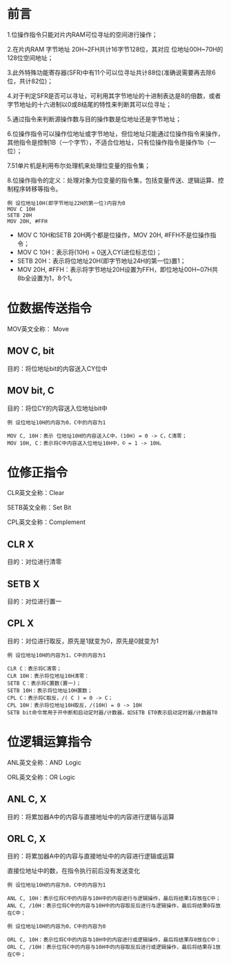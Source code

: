 # 前言
1.位操作指令只能对片内RAM可位寻址的空间进行操作；

2.在片内RAM 字节地址 20H~2FH共计16字节128位，其对应 位地址00H~70H的128位空间地址；

3.此外特殊功能寄存器(SFR)中有11个可以位寻址共计88位(准确说需要再去除6位，共计82位)；

4.对于判定SFR是否可以寻址，可利用其字节地址的十进制表达是8的倍数，或者字节地址的十六进制以0或8结尾的特性来判断其可以位寻址；

5.通过指令来判断源操作数与目的操作数是位地址还是字节地址；

6.位操作指令可以操作位地址或字节地址，但位地址只能通过位操作指令来操作，其他指令是控制1B（一个字节），不适合位地址，只有位操作指令是操作1b（一位）；

7.51单片机是利用布尔处理机来处理位变量的指令集；

8.位操作指令的定义：处理对象为位变量的指令集，包括变量传送、逻辑运算、控制程序转移等指令。
```
例 设位地址10H(即字节地址22H的第一位)内容为0
MOV C 10H
SETB 20H
MOV 20H, #FFH
```
- MOV C 10H和SETB 20H两个都是位操作，MOV 20H, #FFH不是位操作指令；
- MOV C 10H：表示将(10H) = 0送入CY(进位标志位)；
- SETB 20H：表示将位地址20H(即字节地址24H的第一位)置1；
- MOV 20H, #FFH：表示将字节地址20H设置为FFH，即位地址00H~07H共8b全设置为1，8个1。


# 位数据传送指令
MOV英文全称： Move
## MOV C, bit
目的：将位地址bit的内容送入CY位中
## MOV bit, C
目的：将位CY的内容送入位地址bit中

```
例 设位地址10H的内容为0，C中的内容为1

MOV C, 10H：表示 位地址10H的内容送入C中，(10H) = 0 -> C，C清零；
MOV 10H, C：表示将C中内容送入位地址10H中，© = 1 -> 10H。
```
# 位修正指令
CLR英文全称：Clear

SETB英文全称：Set Bit

CPL英文全称：Complement
## CLR X
目的：对位进行清零
## SETB X
目的：对位进行置一
## CPL X
目的：对位进行取反，原先是1就变为0，原先是0就变为1
```
例 设位地址10H的内容为1，C中的内容为1

CLR C：表示将C清零；
CLR 10H：表示将位地址10H清零：
SETB C：表示将C置数(置一)；
SETB 10H：表示将位地址10H置数；
CPL C：表示将C取反，/( C ) = 0 -> C；
CPL 10H：表示将位地址10H取反，/(10H) = 0 -> 10H
SETB bit命令常用于开中断和启动定时器/计数器，如SETB ET0表示启动定时器/计数器T0
```
# 位逻辑运算指令
ANL英文全称：AND Logic

ORL英文全称：OR Logic
## ANL C, X
目的：将累加器A中的内容与直接地址中的内容进行逻辑与运算
## ORL C, X
目的：将累加器A中的内容与直接地址中的内容进行逻辑或运算

直接位地址中的数，在指令执行前后没有发送变化
```
例 设位地址10H的内容为0，C中的内容为1

ANL C, 10H：表示位将C中的内容与10H中的内容进行与逻辑操作，最后将结果1存放在C中；
ANL C, /10H：表示位将C中的内容与10H中的内容取反后进行与逻辑操作，最后将结果0存放在C中；
```
```
例 设位地址10H的内容为0，C中的内容为0

ORL C, 10H：表示位将C中的内容与10H中的内容进行或逻辑操作，最后将结果存0放在C中；
ORL C, /10H：表示位将C中的内容与10H中的内容取反后进行或逻辑操作，最后将结果存1放在C中；
```
